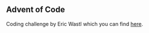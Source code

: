 ## Advent of Code
Coding challenge by Eric Wastl which you can find [here](https://adventofcode.com/).

